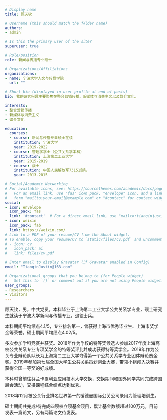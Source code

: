 ```yaml
---
# Display name
title: 顾天钦

# Username (this should match the folder name)
authors:
- admin

# Is this the primary user of the site?
superuser: true

# Role/position
role: 新闻与传播专业硕士

# Organizations/Affiliations
organizations:
- name: 宁波大学人文与传媒学院
  url: ""

# Short bio (displayed in user profile at end of posts)
bio: 我的研究兴趣主要聚焦在整合营销传播、新媒体与消费主义以及媒介文化。

interests:
- 整合营销传播
- 新媒体与消费主义
- 媒介文化

education:
  courses:
  - course: 新闻与传播专业硕士在读
    institution: 宁波大学
    year: 2019-2022
  - course: 管理学学士（公共关系学本科）
    institution: 上海第二工业大学
    year: 2015-2019
  - course: 战士
    institution: 中国人民解放军73151部队
    year: 2013-2015

# Social/Academic Networking
# For available icons, see: https://sourcethemes.com/academic/docs/page-builder/#icons
#   For an email link, use "fas" icon pack, "envelope" icon, and a link in the
#   form "mailto:your-email@example.com" or "#contact" for contact widget.
social:
- icon: envelope
  icon_pack: fas
  link: '#contact'  # For a direct email link, use "mailto:tianqinjustin@163.com".
- icon: weixin
  icon_pack: fab
  link: https://weixin.com/
# Link to a PDF of your resume/CV from the About widget.
# To enable, copy your resume/CV to `static/files/cv.pdf` and uncomment the lines below.
# - icon: cv
#   icon_pack: ai
#   link: files/cv.pdf

# Enter email to display Gravatar (if Gravatar enabled in Config)
email: "TianqinJustin@163.com"

# Organizational groups that you belong to (for People widget)
#   Set this to `[]` or comment out if you are not using People widget.
user_groups:
- Researchers
- Visitors
---
```


顾天钦，男，中共党员，本科毕业于上海第二工业大学公共关系学专业，硕士研究生就读于宁波大学新闻与传播专业，退役士兵。

本科期间平均绩点4.1/5，专业排名第一，曾获得上海市优秀毕业生、上海市奖学金等荣誉。硕士期间平均绩点4.02/5。

多次参加学科竞赛并获奖。2018年作为学校的特等奖候选人参加2017年度上海高校公共关系专业专项奖学金的特等奖评比并成功获得特等奖学金。2019年作为公关专业辩论队队长为上海第二工业大学夺得第一个公共关系学专业团体辩论赛金奖。2019年参加第七届全国大学生公共关系策划创业大赛，带领小组闯入决赛并获得全国一等奖的好成绩。

本科时曾前往芬兰卡累利亚应用技术大学交换，交换期间和国外同学共同完成跨国展会活动，交换课程综合绩点达到优秀。

2018年12月被公关行业排名世界第一的爱德曼国际公关公司录用为管理培训生。

硕士期间共完成/待完成四项校立项基金项目，累计基金数额超过100万元。目前发表一篇论文，另有两篇论文待发表。